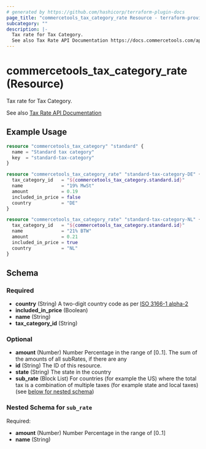 ```yaml
---
# generated by https://github.com/hashicorp/terraform-plugin-docs
page_title: "commercetools_tax_category_rate Resource - terraform-provider-commercetools"
subcategory: ""
description: |-
  Tax rate for Tax Category.
  See also Tax Rate API Documentation https://docs.commercetools.com/api/projects/taxCategories#taxrate
---
```


# commercetools_tax_category_rate (Resource)

Tax rate for Tax Category. 

See also [Tax Rate API Documentation](https://docs.commercetools.com/api/projects/taxCategories#taxrate)

## Example Usage

```terraform
resource "commercetools_tax_category" "standard" {
  name = "Standard tax category"
  key  = "standard-tax-category"
}

resource "commercetools_tax_category_rate" "standard-tax-category-DE" {
  tax_category_id   = "${commercetools_tax_category.standard.id}"
  name              = "19% MwSt"
  amount            = 0.19
  included_in_price = false
  country           = "DE"
}

resource "commercetools_tax_category_rate" "standard-tax-category-NL" {
  tax_category_id   = "${commercetools_tax_category.standard.id}"
  name              = "21% BTW"
  amount            = 0.21
  included_in_price = true
  country           = "NL"
}
```

<!-- schema generated by tfplugindocs -->
## Schema

### Required

- **country** (String) A two-digit country code as per [ISO 3166-1 alpha-2](https://en.wikipedia.org/wiki/ISO_3166-1_alpha-2)
- **included_in_price** (Boolean)
- **name** (String)
- **tax_category_id** (String)

### Optional

- **amount** (Number) Number Percentage in the range of [0..1]. The sum of the amounts of all subRates, if there are any
- **id** (String) The ID of this resource.
- **state** (String) The state in the country
- **sub_rate** (Block List) For countries (for example the US) where the total tax is a combination of multiple taxes (for example state and local taxes) (see [below for nested schema](#nestedblock--sub_rate))

<a id="nestedblock--sub_rate"></a>
### Nested Schema for `sub_rate`

Required:

- **amount** (Number) Number Percentage in the range of [0..1]
- **name** (String)


